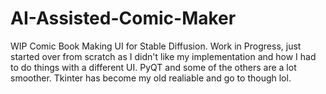 # AI-Assisted-Comic-Maker
WIP Comic Book Making UI for Stable Diffusion. Work in Progress, just started over from scratch as I didn't like my implementation and how I had to 
do things with a different UI. PyQT and some of the others are a lot smoother. Tkinter has become my old realiable and go to though lol. 
